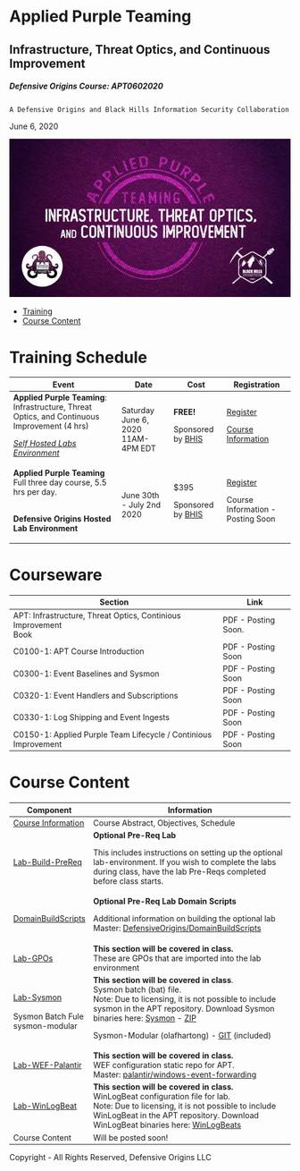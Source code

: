 # Applied Purple Teaming 
## Infrastructure, Threat Optics, and Continuous Improvement
##### Defensive Origins Course: APT0602020
`A Defensive Origins and Black Hills Information Security Collaboration`

June 6, 2020

![](https://github.com/DefensiveOrigins/dolib-images/raw/master/doc/images/APT06202001/EZRMAZUXYAAj-JD.jpg)

<!-- Start Document Outline -->

* [Training](#training)
* [Course Content](#course-content)

<!-- End Document Outline -->

 # Training Schedule

| Event                                    | Date                                   | Cost                                     | Registration                             |
|------------------------------------------|----------------------------------------|------------------------------------------|------------------------------------------|
| **Applied Purple Teaming**: Infrastructure, Threat Optics, and Continuous Improvement (4 hrs) <P>*[Self Hosted Labs Environment][1]* | Saturday June 6, 2020 <br>11AM-4PM EDT | **FREE!**<p>Sponsored by [BHIS](https://www.blackhillsinfosec.com/) | [Register](https://register.gotowebinar.com/register/7632358227918317070?source=kidogh) <P> [Course Information][2] |
| **Applied Purple Teaming**<br>Full three day course, 5.5 hrs per day.<P><br>**Defensive Origins Hosted Lab Environment** | June 30th - July 2nd 2020              | $395<p>Sponsored by [BHIS](https://www.blackhillsinfosec.com/) | [Register][3] <P>Course Information - Posting Soon |

# Courseware
| Section                                  | Link                |
|------------------------------------------|---------------------|
| APT: Infrastructure, Threat Optics, Continious Improvement<br>Book | PDF - Posting Soon. |
| C0100-1: APT Course Introduction         | PDF - Posting Soon  |
| C0300-1: Event Baselines and Sysmon      | PDF - Posting Soon  |
| C0320-1: Event Handlers and Subscriptions | PDF - Posting Soon  |
| C0330-1: Log Shipping and Event Ingests  | PDF - Posting Soon  |
| C0150-1: Applied Purple Team Lifecycle / Continious Improvement | PDF - Posting Soon  |


# Course Content

| Component                                | Information                              |
|------------------------------------------|------------------------------------------|
| [Course Information][4]                  | Course Abstract, Objectives, Schedule    |
| [Lab-Build-PreReq][5]                    | **Optional Pre-Req Lab** <p> This includes instructions on setting up the optional lab-environment. If you wish to complete the labs during class, have the lab Pre-Reqs completed before class starts. |
| [DomainBuildScripts][6]                  | **Optional Pre-Req Lab Domain Scripts** <p> Additional information on building the optional lab<br>Master: [DefensiveOrigins/DomainBuildScripts](https://github.com/DefensiveOrigins/DomainBuildScripts) |
| [Lab-GPOs][7]                            | **This section will be covered in class.**<br>These are GPOs that are imported into the lab environment |
| [Lab-Sysmon][8]<br><br>Sysmon Batch Fule<br>sysmon-modular | **This section will be covered in class**.<br>Sysmon batch (bat) file.<BR>  Note: Due to licensing, it is not possible to include sysmon in the APT repository.  Download Sysmon binaries here: [Sysmon](https://docs.microsoft.com/en-us/sysinternals/downloads/sysmon)  - [ZIP](https://download.sysinternals.com/files/Sysmon.zip)<P>Sysmon-Modular (olafhartong) - [GIT](https://github.com/olafhartong/sysmon-modular) (included) |
| [Lab-WEF-Palantir][9]                    | **This section will be covered in class.**<br>WEF configuration static repo for APT.  <br>Master: [palantir/windows-event-forwarding](https://github.com/palantir/windows-event-forwarding) |
| [Lab-WinLogBeat][10]                     | **This section will be covered in class.**<br>WinLogBeat configuration file for lab. <br> Note: Due to licensing, it is not possible to include WinLogBeat in the APT repository.  Download WinLogBeat binaries here: [WinLogBeats](https://www.elastic.co/downloads/beats/winlogbeat) |
| Course Content                           | Will be posted soon!                     |


Copyright - All Rights Reserved, Defensive Origins LLC

  [1]: Lab-Build-PreReq
  [2]: CourseInformation.md
  [3]: https://wildwesthackinfest.com/online-training/applied-purple-teaming/
  [4]: CourseInformation.md
  [5]: Lab-Build-PreReq
  [6]: Lab-DomainBuildScripts
  [7]: Lab-GPOs
  [8]: Lab-Sysmon
  [9]: Lab-WEF-Palantir
  [10]: Lab-WinLogBeat
